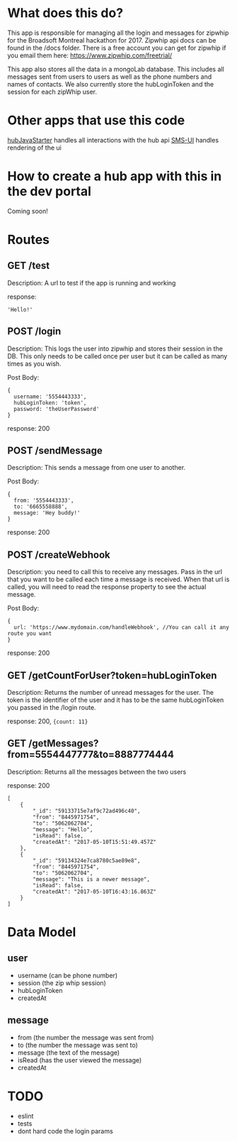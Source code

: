 # What does this do?

This app is responsible for managing all the login and messages for zipwhip for the Broadsoft Montreal hackathon for 2017. Zipwhip api docs can be found in the /docs folder. There is a free account you can get for zipwhip if you email them here: https://www.zipwhip.com/freetrial/

This app also stores all the data in a mongoLab database. This includes all messages sent from users to users as well as the phone numbers and names of contacts. We also currently store the hubLoginToken and the session for each zipWhip user.

# Other apps that use this code

[hubJavaStarter](https://github.com/ssaloisbellerose/SMSHub) handles all interactions with the hub api
[SMS-UI](https://github.com/ssaloisbellerose/SMSHub) handles rendering of the ui

# How to create a hub app with this in the dev portal

Coming soon!


# Routes

## GET /test

Description: A url to test if the app is running and working

response:
```
'Hello!'

```

## POST /login

Description: This logs the user into zipwhip and stores their session in the DB. This only needs to be called once per user but it can be called as many times as you wish.

Post Body:
```
{
  username: '5554443333',
  hubLoginToken: 'token',
  password: 'theUserPassword'
}
```

response: 200

## POST /sendMessage

Description: This sends a message from one user to another.

Post Body:
```
{
  from: '5554443333',
  to: '6665558888',
  message: 'Hey buddy!'
}
```

response: 200

## POST /createWebhook

Description: you need to call this to receive any messages. Pass in the url that you want to be called each time a message is received. When that url is called, you will need to read the response property to see the actual message.

Post Body:
```
{
  url: 'https://www.mydomain.com/handleWebhook', //You can call it any route you want
}
```

response: 200

## GET /getCountForUser?token=hubLoginToken

Description: Returns the number of unread messages for the user. The token is the identifier of the user and it has to be the same hubLoginToken you passed in the /login route.

response: 200, `{count: 11}`

## GET /getMessages?from=5554447777&to=8887774444

Description: Returns all the messages between the two users

response: 200

```
[
    {
        "_id": "59133715e7af9c72ad496c40",
        "from": "8445971754",
        "to": "5062062704",
        "message": "Hello",
        "isRead": false,
        "createdAt": "2017-05-10T15:51:49.457Z"
    },
    {
        "_id": "59134324e7ca8780c5ae89e8",
        "from": "8445971754",
        "to": "5062062704",
        "message": "This is a newer message",
        "isRead": false,
        "createdAt": "2017-05-10T16:43:16.863Z"
    }
]
```

# Data Model

## user

- username (can be phone number)
- session (the zip whip session)
- hubLoginToken
- createdAt

## message

- from (the number the message was sent from)
- to (the number the message was sent to)
- message (the text of the message)
- isRead (has the user viewed the message)
- createdAt

# TODO

- eslint
- tests
- dont hard code the login params
